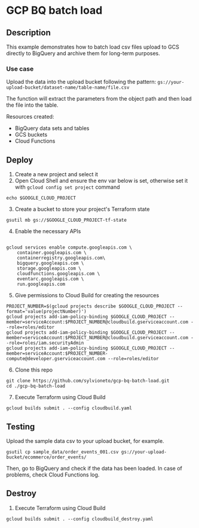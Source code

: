 # GCP BQ batch load

## Description

This example demonstrates how to batch load csv files upload to GCS directly to BigQuery and archive them for long-term purposes.

### Use case
Upload the data into the upload bucket following the pattern:
`gs://your-upload-bucket/dataset-name/table-name/file.csv`

The function will extract the parameters from the object path and then load the file into the table.


Resources created:
- BigQuery data sets and tables
- GCS buckets
- Cloud Functions

## Deploy

1. Create a new project and select it
2. Open Cloud Shell and ensure the env var below is set, otherwise set it with `gcloud config set project` command
```
echo $GOOGLE_CLOUD_PROJECT
```

3. Create a bucket to store your project's Terraform state
```
gsutil mb gs://$GOOGLE_CLOUD_PROJECT-tf-state
```

4. Enable the necessary APIs
```

gcloud services enable compute.googleapis.com \
    container.googleapis.com \
    containerregistry.googleapis.com\
    bigquery.googleapis.com \
    storage.googleapis.com \
    cloudfunctions.googleapis.com \
    eventarc.googleapis.com \
    run.googleapis.com

```

5. Give permissions to Cloud Build for creating the resources
```
PROJECT_NUMBER=$(gcloud projects describe $GOOGLE_CLOUD_PROJECT --format='value(projectNumber)')
gcloud projects add-iam-policy-binding $GOOGLE_CLOUD_PROJECT --member=serviceAccount:$PROJECT_NUMBER@cloudbuild.gserviceaccount.com --role=roles/editor
gcloud projects add-iam-policy-binding $GOOGLE_CLOUD_PROJECT --member=serviceAccount:$PROJECT_NUMBER@cloudbuild.gserviceaccount.com --role=roles/iam.securityAdmin
gcloud projects add-iam-policy-binding $GOOGLE_CLOUD_PROJECT --member=serviceAccount:$PROJECT_NUMBER-compute@developer.gserviceaccount.com --role=roles/editor
```

6. Clone this repo
```
git clone https://github.com/sylvioneto/gcp-bq-batch-load.git
cd ./gcp-bq-batch-load
```

7. Execute Terraform using Cloud Build
```
gcloud builds submit . --config cloudbuild.yaml
```

## Testing
Upload the sample data csv to your upload bucket, for example.
```
gsutil cp sample_data/order_events_001.csv gs://your-upload-bucket/ecommerce/order_events/
```
Then, go to BigQuery and check if the data has been loaded.
In case of problems, check Cloud Functions log.



## Destroy
1. Execute Terraform using Cloud Build
```
gcloud builds submit . --config cloudbuild_destroy.yaml
```

